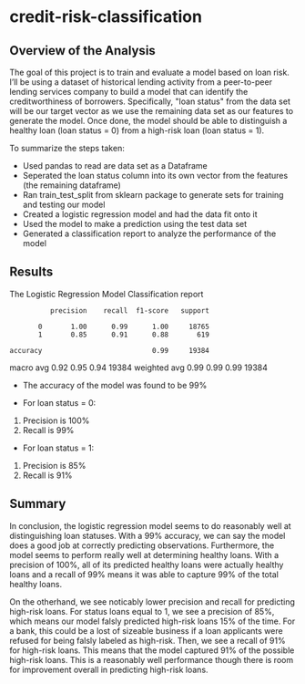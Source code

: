 # credit-risk-classification


## Overview of the Analysis

The goal of this project is to train and evaluate a model based on loan risk. I’ll be using a dataset of historical lending activity from a peer-to-peer lending services company to build a model that can identify the creditworthiness of borrowers. Specifically, "loan status" from the data set will be our target vector as we use the remaining data set as our features to generate the model. Once done, the model should be able to distinguish a healthy loan (loan status = 0) from a high-risk loan (loan status = 1).

To summarize the steps taken:
* Used pandas to read are data set as a Dataframe
* Seperated the loan status column into its own vector from the features (the remaining dataframe)
* Ran train_test_split from sklearn package to generate sets for training and testing our model
* Created a logistic regression model and had the data fit onto it
* Used the model to make a prediction using the test data set
* Generated a classification report to analyze the performance of the model


## Results

The Logistic Regression Model Classification report

              precision    recall  f1-score   support

           0       1.00      0.99      1.00     18765
           1       0.85      0.91      0.88       619

    accuracy                           0.99     19384
   macro avg       0.92      0.95      0.94     19384
weighted avg       0.99      0.99      0.99     19384


* The accuracy of the model was found to be 99%

* For loan status = 0: 
1) Precision is 100%
2) Recall is 99%

* For loan status = 1:
1) Precision is 85%
2) Recall is 91%




## Summary

In conclusion, the logistic regression model seems to do reasonably well at distinguishing loan statuses. With a 99% accuracy, we can say the model does a good job at correctly predicting observations. Furthermore, the model seems to perform really well at determining healthy loans. With a precision of 100%, all of its predicted healthy loans were actually healthy loans and a recall of 99% means it was able to capture 99% of the total healthy loans. 

On the otherhand, we see noticably lower precision and recall for predicting high-risk loans. For status loans equal to 1, we see a precision of 85%, which means our model falsly predicted high-risk loans 15% of the time. For a bank, this could be a lost of sizeable business if a loan applicants were refused for being falsly labeled as high-risk. Then, we see a recall of 91% for high-risk loans. This means that the model captured 91% of the possible high-risk loans. This is a reasonably well performance though there is room for improvement overall in predicting high-risk loans.

